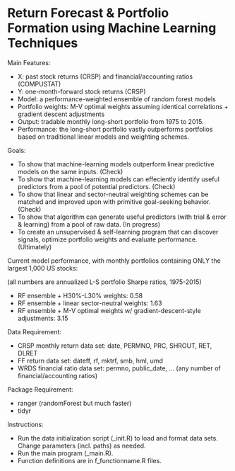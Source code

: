 # Return Forecast & Portfolio Formation using Machine Learning Techniques

Main Features:
- X: past stock returns (CRSP) and financial/accounting ratios (COMPUSTAT)
- Y: one-month-forward stock returns (CRSP)
- Model: a performance-weighted ensemble of random forest models
- Portfolio weights: M-V optimal weights assuming identical correlations + gradient descent adjustments
- Output: tradable monthly long-short portfolio from 1975 to 2015.
- Performance: the long-short portfolio vastly outperforms portfolios based on traditional linear models and weighting schemes.

Goals:
- To show that machine-learning models outperform linear predictive models on the same inputs. (Check)
- To show that machine-learning models can effeciently identify useful predictors from a pool of potential predictors. (Check)
- To show that linear and sector-neutral weighting schemes can be matched and improved upon with primitive goal-seeking behavior. (Check)
- To show that algorithm can generate useful predictors (with trial & error & learning) from a pool of raw data. (In progress)
- To create an unsupervised & self-learning program that can discover signals, optimize portfolio weights and evaluate performance. (Ultimately)

Current model performance, with monthly portfolios containing ONLY the largest 1,000 US stocks:

(all numbers are annualized L-S portfolio Sharpe ratios, 1975-2015)
- RF ensemble + H30%-L30% weights:	0.58
- RF ensemble + linear sector-neutral weights: 1.63
- RF ensemble + M-V optimal weights w/ gradient-descent-style adjustments: 3.15

Data Requirement:
- CRSP monthly return data set: date, PERMNO, PRC, SHROUT, RET, DLRET
- FF return data set: dateff, rf, mktrf, smb, hml, umd
- WRDS financial ratio data set: permno, public_date, ... (any number of financial/accounting ratios)

Package Requirement:
- ranger (randomForest but much faster)
- tidyr

Instructions:
- Run the data initialization script (_init.R) to load and format data sets. Change parameters (incl. paths) as needed.
- Run the main program (_main.R).
- Function definitions are in f_functionname.R files.
